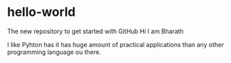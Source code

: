# hello-world
The new repository to get started with GitHub
Hi I am Bharath

I like Pyhton has it has huge amount of practical applications
than any other programming language ou there.
